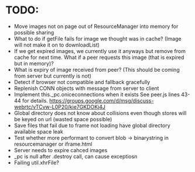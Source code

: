 # TODO:


* Move images not on page out of ResourceManager into memory for possible sharing
* What to do if getFile fails for image we thought was in cache? (Image will not make it on to downloadList)
* If we get expired images, we currently use it anyways but remove from cache for next time. What if a peer requests this image (that is expired but in memory)?
* What is expiry of image received from peer? (This should be coming from server but currently is not)
* Detect if browser not compatible and fallback gracefully
* Replenish CONN objects with message from server to client
* Implement this._pc.oniceconnections when it exists See peer.js lines 43-44 for details. https://groups.google.com/d/msg/discuss-webrtc/vTCvw-L0P20/kie7GKDOKj4J
* Global directory does not know about collisions even though stores will be keyed on url (wasted space possible)
* Save files that fail due to frame not loading have global directory available space leak
* Test whether more performant to convert blob -> binarystring in resourcemanager or iframe.html
* Server needs to expire cahced images
* _pc is null after .destroy call, can cause exceptiosn
* Failing util.xhrFile?